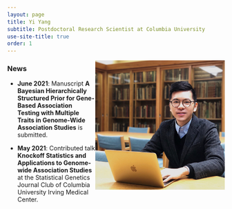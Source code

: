 ```yaml
---
layout: page
title: Yi Yang
subtitle: Postdoctoral Research Scientist at Columbia University
use-site-title: true
order: 1
---
```

<img align="right" src="/assets/img/YiYang.jpg" alt="" width="300">

### News

- **June 2021**: Manuscript **A Bayesian Hierarchically Structured Prior for Gene-Based Association Testing with Multiple Traits in Genome-Wide Association Studies** is submitted.

- **May 2021**: Contributed talk **Knockoff Statistics and Applications to Genome-wide Association Studies** at the Statistical Genetics Journal Club of Columbia University Irving Medical Center.
